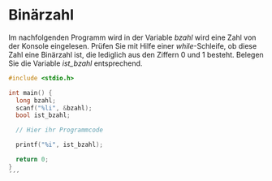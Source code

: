 # Binärzahl

Im nachfolgenden Programm wird in der Variable *bzahl* wird eine Zahl von der Konsole eingelesen. 
Prüfen Sie mit Hilfe einer *while*-Schleife, ob diese Zahl eine Binärzahl ist, 
die lediglich aus den Ziffern 0 und 1 besteht.
Belegen Sie die Variable *ist_bzahl* entsprechend.

```cpp
#include <stdio.h>

int main() {
  long bzahl;
  scanf("%li", &bzahl);
  bool ist_bzahl;

  // Hier ihr Programmcode

  printf("%i", ist_bzahl);

  return 0;
}
´´´